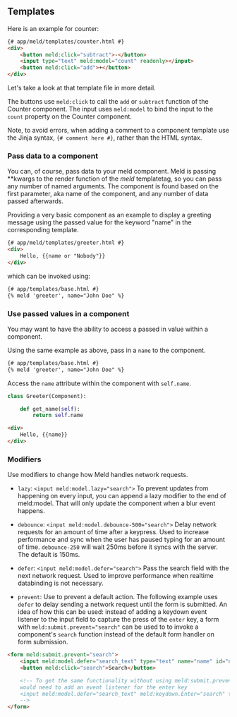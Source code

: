 ## Templates

Here is an example for counter:

```html
{# app/meld/templates/counter.html #}
<div>
    <button meld:click="subtract">-</button>
    <input type="text" meld:model="count" readonly></input>
    <button meld:click="add">+</button>
</div>
```
Let's take a look at that template file in more detail.

The buttons use `meld:click` to call the `add` or `subtract` function of the
Counter component.
The input uses `meld:model` to bind the input to the `count` property on the
Counter component.  

Note, to avoid errors, when adding a comment to a component template use the
Jinja syntax, `{# comment here #}`, rather than the HTML syntax.

### Pass data to a component

You can, of course, pass data to your meld component. Meld is passing **kwargs 
to the render function of the *meld* templatetag, so you can pass any number of 
named arguments. The component is found based on the first parameter, aka name 
of the component, and any number of data passed afterwards. 

Providing a very basic component as an example to display a greeting message using
the passed value for the keyword "name" in the corresponding template.

```html
{# app/meld/templates/greeter.html #}
<div>
    Hello, {{name or "Nobody"}}
</div>
```
which can be invoked using:

```html
{# app/templates/base.html #}
{% meld 'greeter', name="John Doe" %}
```

### Use passed values in a component

You may want to have the ability to access a passed in value within a component.

Using the same example as above, pass in a `name` to the component.

```html
{# app/templates/base.html #}
{% meld 'greeter', name="John Doe" %}
```

Access the `name` attribute within the component with `self.name`.

```py
class Greeter(Component):

    def get_name(self):
        return self.name
```

```html
<div>
    Hello, {{name}}
</div>
```

### Modifiers

Use modifiers to change how Meld handles network requests.

* `lazy`: `<input meld:model.lazy="search">` To prevent updates from happening on every input, you can append a lazy modifier to the end of meld:model. That will only update the component when a blur event happens.

* `debounce`: `<input meld:model.debounce-500="search">` Delay network requests for an amount of time after a keypress. Used to increase performance and sync when the user has paused typing for an amount of time. `debounce-250` will wait 250ms before it syncs with the server. The default is 150ms.

* `defer`: `<input meld:model.defer="search">` Pass the search field with the next network request. Used to improve performance when realtime databinding is not necessary.

* `prevent`: Use to prevent a default action. The following example uses `defer` to delay sending a network request until the form is submitted. An idea of how this can be used: instead of adding a keydown event listener to the input field to capture the press of the `enter` key, a form with `meld:submit.prevent="search"` can be used to to invoke a component's `search` function instead of the default form handler on form submission.

```html
<form meld:submit.prevent="search">
    <input meld:model.defer="search_text" type="text" name="name" id="name" placeholder="Search for name">
    <button meld:click="search">Search</button>

    <!-- To get the same functionality without using meld:submit.prevent="search" you
    would need to add an event listener for the enter key 
    <input meld:model.defer="search_text" meld:keydown.Enter="search" type="text" name="name" id="name" placeholder="Search for name">
    -->
</form>
```
